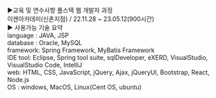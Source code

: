 ▶교육 및 연수사항 풀스택 웹 개발자 과정 <br/>
이젠아카데미(신촌지점) / 22.11.28 ~ 23.05.12(900시간) <br/>
▶ 사용가능 기술 요약 <br/>
language : JAVA, JSP <br/>
database : Oracle, MySQL <br/>
framework: Spring Framework, MyBatis Framework <br/>
IDE tool: Eclipse, Spring tool suite, sqlDeveloper, eXERD, VisualStudio, VisualStudio Code, IntelliJ <br/>
web: HTML, CSS, JavaScript, jQuery, Ajax, jQueryUI, Bootstrap, React, Node.js <br/>
OS : windows, MacOS, Linux(Cent OS, ubuntu)
